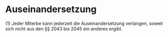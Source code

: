 # Auseinandersetzung

(1) Jeder Miterbe kann jederzeit die Auseinandersetzung verlangen, soweit sich nicht aus den §§ 2043 bis 2045 ein anderes ergibt.
